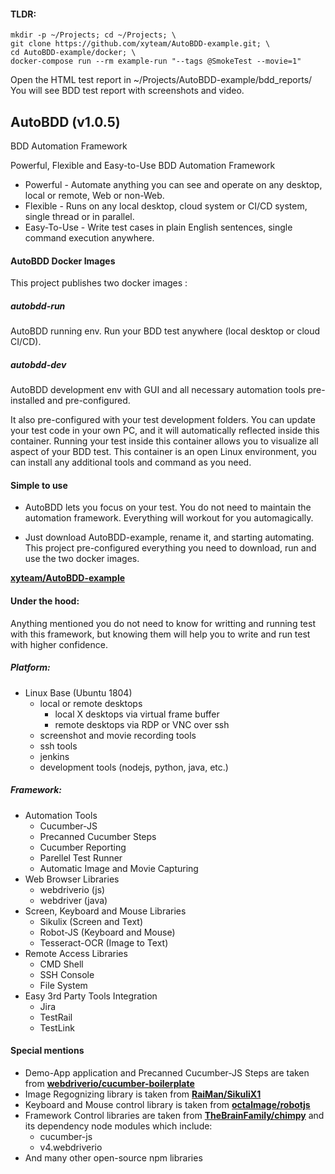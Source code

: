 #### TLDR:

```
mkdir -p ~/Projects; cd ~/Projects; \
git clone https://github.com/xyteam/AutoBDD-example.git; \
cd AutoBDD-example/docker; \
docker-compose run --rm example-run "--tags @SmokeTest --movie=1"
```
Open the HTML test report in ~/Projects/AutoBDD-example/bdd_reports/
You will see BDD test report with screenshots and video.

## AutoBDD (v1.0.5)

  BDD Automation Framework

  Powerful, Flexible and Easy-to-Use BDD Automation Framework

  * Powerful - Automate anything you can see and operate on any desktop, local or remote, Web or non-Web.
  * Flexible - Runs on any local desktop, cloud system or CI/CD system, single thread or in parallel.
  * Easy-To-Use - Write test cases in plain English sentences, single command execution anywhere.

#### AutoBDD Docker Images

  This project publishes two docker images :

##### autobdd-run

  AutoBDD running env. Run your BDD test anywhere (local desktop or cloud CI/CD).

##### autobdd-dev

  AutoBDD development env with GUI and all necessary automation tools pre-installed and pre-configured.

  It also pre-configured with your test development folders. You can update your test code in your own PC, and it will automatically reflected inside this container. Running your test inside this container allows you to visualize all aspect of your BDD test. This container is an open Linux environment, you can install any additional tools and command as you need.

#### Simple to use

  * AutoBDD lets you focus on your test. You do not need to maintain the automation framework. Everything will workout for you automagically.

  * Just download AutoBDD-example, rename it, and starting automating. This project pre-configured everything you need to download, run and use the two docker images.

  **[xyteam/AutoBDD-example](https://github.com/xyteam/AutoBDD-example)**

#### Under the hood:

  Anything mentioned you do not need to know for writting and running test with this framework, but knowing them will help you to write and run test with higher confidence.

##### Platform:

  * Linux Base (Ubuntu 1804)
    * local or remote desktops
      * local X desktops via virtual frame buffer
      * remote desktops via RDP or VNC over ssh
    * screenshot and movie recording tools
    * ssh tools
    * jenkins
    * development tools (nodejs, python, java, etc.)

##### Framework:

  * Automation Tools
    * Cucumber-JS
    * Precanned Cucumber Steps
    * Cucumber Reporting
    * Parellel Test Runner
    * Automatic Image and Movie Capturing
  * Web Browser Libraries
    * webdriverio (js)
    * webdriver (java)
  * Screen, Keyboard and Mouse Libraries
    * Sikulix (Screen and Text)
    * Robot-JS (Keyboard and Mouse)
    * Tesseract-OCR (Image to Text)
  * Remote Access Libraries
    * CMD Shell
    * SSH Console
    * File System
  * Easy 3rd Party Tools Integration
    * Jira
    * TestRail
    * TestLink

#### Special mentions

  * Demo-App application and Precanned Cucumber-JS Steps are taken from **[webdriverio/cucumber-boilerplate](https://github.com/webdriverio/cucumber-boilerplate)**
  * Image Regognizing library is taken from **[RaiMan/SikuliX1](https://github.com/RaiMan/SikuliX1)**
  * Keyboard and Mouse control library is taken from **[octalmage/robotjs](https://github.com/octalmage/robotjs)**
  * Framework Control libraries are taken from **[TheBrainFamily/chimpy](https://github.com/TheBrainFamily/chimpy)** and its dependency node modules which include:
      * cucumber-js
      * v4.webdriverio
  * And many other open-source npm libraries
